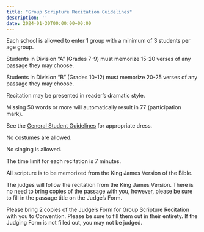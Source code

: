 ```yaml
---
title: "Group Scripture Recitation Guidelines"
description: ''
date: 2024-01-30T00:00:00+00:00
---
```


Each school is allowed to enter 1 group with a minimum of 3 students per age group.

Students in Division “A” (Grades 7-9) must memorize 15-20 verses of any passage they may choose.

Students in Division “B” (Grades 10-12) must memorize 20-25 verses of any passage they may choose.

Recitation may be presented in reader’s dramatic style.

Missing 50 words or more will automatically result in 77 (participation mark).

See the [General Student Guidelines](/guidelines) for appropriate dress.

No costumes are allowed.

No singing is allowed.

The time limit for each recitation is 7 minutes.

All scripture is to be memorized from the King James Version of the Bible.

The judges will follow the recitation from the King James Version. There is no need to bring copies of the passage with you, however, please be sure to fill in the passage title on the Judge’s Form.

Please bring 2 copies of the Judge’s Form for Group Scripture Recitation with you to Convention. Please be sure to fill them out in their entirety. If the Judging Form is not filled out, you may not be judged.